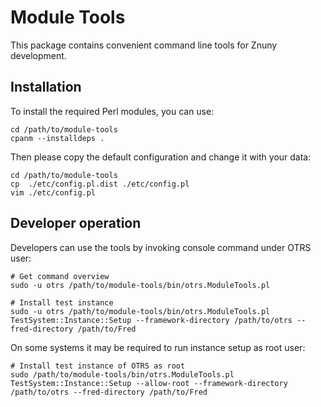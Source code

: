 Module Tools
=======================================

This package contains convenient command line tools for Znuny development.

Installation
------------

To install the required Perl modules, you can use:

    cd /path/to/module-tools
    cpanm --installdeps .

Then please copy the default configuration and change it with your data:

    cd /path/to/module-tools
    cp  ./etc/config.pl.dist ./etc/config.pl
    vim ./etc/config.pl

Developer operation
-------------------

Developers can use the tools by invoking console command under OTRS user:

    # Get command overview
    sudo -u otrs /path/to/module-tools/bin/otrs.ModuleTools.pl

    # Install test instance
    sudo -u otrs /path/to/module-tools/bin/otrs.ModuleTools.pl TestSystem::Instance::Setup --framework-directory /path/to/otrs --fred-directory /path/to/Fred

On some systems it may be required to run instance setup as root user:

    # Install test instance of OTRS as root
    sudo /path/to/module-tools/bin/otrs.ModuleTools.pl TestSystem::Instance::Setup --allow-root --framework-directory /path/to/otrs --fred-directory /path/to/Fred

